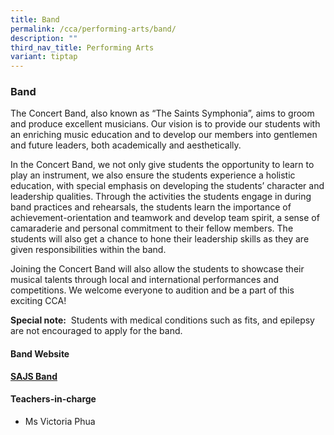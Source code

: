 ```yaml
---
title: Band
permalink: /cca/performing-arts/band/
description: ""
third_nav_title: Performing Arts
variant: tiptap
---
```

<h3>Band</h3>
<p>The Concert Band, also known as “The Saints Symphonia”, aims to groom
and produce excellent musicians. Our vision is to provide our students
with an enriching music education and to develop our members into gentlemen
and future leaders, both academically and aesthetically.</p>
<p>In the Concert Band, we not only give students the opportunity to learn
to play an instrument, we also ensure the students experience a holistic
education, with special emphasis on developing the students’ character
and leadership qualities. Through the activities the students engage in
during band practices and rehearsals, the students learn the importance
of achievement-orientation and teamwork and develop team spirit, a sense
of camaraderie and personal commitment to their fellow members. The students
will also get a chance to hone their leadership skills as they are given
responsibilities within the band.</p>
<p>Joining the Concert Band will also allow the students to showcase their
musical talents through local and international performances and competitions.
We welcome everyone to audition and be a part of this exciting CCA!</p>
<p><strong>Special note:</strong>&nbsp;&nbsp;Students with medical conditions
such as fits, and epilepsy are not encouraged to apply for the band.</p>
<h4>Band Website</h4>
<p><strong><a href="http://www.tinyurl.com/sajsband" rel="noopener noreferrer nofollow" target="_blank">SAJS Band</a></strong>
</p>
<h4>Teachers-in-charge</h4>
<ul data-tight="true" class="tight">
<li>
<p>Ms&nbsp;Victoria Phua</p>
<p></p>
<p></p>
</li>
</ul>
<p></p>